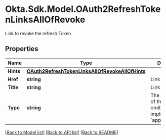 # Okta.Sdk.Model.OAuth2RefreshTokenLinksAllOfRevoke
Link to revoke the refresh Token

## Properties

Name | Type | Description | Notes
------------ | ------------- | ------------- | -------------
**Hints** | [**OAuth2RefreshTokenLinksAllOfRevokeAllOfHints**](OAuth2RefreshTokenLinksAllOfRevokeAllOfHints.md) |  | [optional] 
**Href** | **string** | Link URI | 
**Title** | **string** | Link name | [optional] 
**Type** | **string** | The media type of the link. If omitted, it is implicitly &#x60;application/json&#x60;. | [optional] 

[[Back to Model list]](../README.md#documentation-for-models) [[Back to API list]](../README.md#documentation-for-api-endpoints) [[Back to README]](../README.md)

